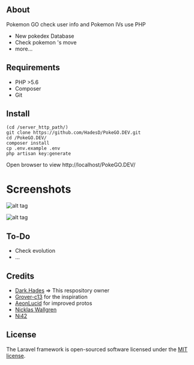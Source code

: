 ## About

Pokemon GO check user info and Pokemon IVs use PHP

- New pokedex Database
- Check pokemon 's move
- more...

## Requirements

- PHP >5.6
- Composer
- Git

## Install

```
(cd /server_http_path/)
git clone https://github.com/HadesD/PokeGO.DEV.git
cd /PokeGO.DEV/
composer install
cp .env.example .env
php artisan key:generate
```
Open browser to view
http://localhost/PokeGO.DEV/

# Screenshots

![alt tag](http://i.imgur.com/ta37Qic.png)

![alt tag](http://i.imgur.com/xNtFPoR.png)

## To-Do

- Check evolution
- ...

## Credits
- [Dark.Hades](https://github.com/HadesD) => This respository owner
- [Grover-c13](https://github.com/Grover-c13) for the inspiration
- [AeonLucid](https://github.com/AeonLucid/POGOProtos) for improved protos
- [Nicklas Wallgren](https://github.com/NicklasWallgren)
- [Ni42](https://github.com/Ni42)

## License

The Laravel framework is open-sourced software licensed under the [MIT license](http://opensource.org/licenses/MIT).
